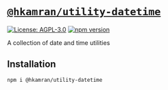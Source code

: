 # [`@hkamran/utility-datetime`](https://www.npmjs.com/package/@hkamran/utility-datetime)

[![License: AGPL-3.0](https://img.shields.io/badge/License-AGPL3.0-green.svg)](../LICENSE.md)
[![npm version](https://badge.fury.io/js/%40hkamran%2Futility-datetime.svg)](https://badge.fury.io/js/%40hkamran%2Futility-datetime.svg)

A collection of date and time utilities

## Installation

```bash
npm i @hkamran/utility-datetime
```
